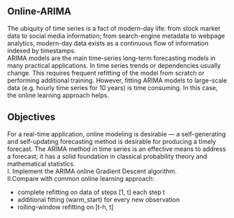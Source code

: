 ## Online-ARIMA
The ubiquity of time series is a fact of modern-day life: from stock market data to social media information; from search-engine metadata to webpage analytics, modern-day data exists as a continuous flow of information indexed by timestamps.  
ARIMA models are the main time-series long-term forecasting models in many practical applications. In time series trends or dependencies usually change. This requires frequent refitting of the model from scratch or performing additional training. However, fitting ARIMA models to large-scale data (e.g. hourly time series for 10 years) is time consuming. In this case, the online learning approach helps.  

## Objectives
For a real-time application, online modeling is desirable — a self-generating and self-updating forecasting method is desirable for producing a timely forecast. The ARIMA method in time series is an effective means to address a forecast; it has a solid foundation in classical probability theory and mathematical statistics.  
I. Implement the ARIMA online Gradient Descent algorithm.  
II.Compare with common online learning approach:  
  - complete refitting on data of steps [1, t] each step t
  - additional fitting (warm_start) for every new observation
  - rolling-window refitting on [t-h, t] 

